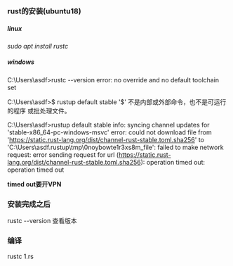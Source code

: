 ### rust的安装(ubuntu18)
##### linux

*sudo apt install rustc*

##### windows

C:\Users\asdf>rustc --version
error: no override and no default toolchain set

C:\Users\asdf>$ rustup default stable
'$' 不是内部或外部命令，也不是可运行的程序
或批处理文件。

C:\Users\asdf>rustup default stable
info: syncing channel updates for 'stable-x86_64-pc-windows-msvc'
error: could not download file from 'https://static.rust-lang.org/dist/channel-rust-stable.toml.sha256' to 'C:\Users\asdf\.rustup\tmp\0noybowte1r3xs8m_file': failed to make network request: error sending request for url (https://static.rust-lang.org/dist/channel-rust-stable.toml.sha256): operation timed out: operation timed out

**timed out要开VPN**

### 安装完成之后

rustc --version 查看版本

### 编译
rustc 1.rs